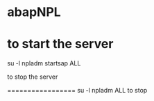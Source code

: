 # abapNPL

to start the server
=================
su -l npladm 
startsap ALL

to stop the server

=================
su -l npladm 
ALL to stop

